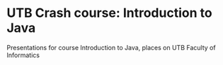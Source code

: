 # UTB Crash course: Introduction to Java

Presentations for course Introduction to Java, places on UTB Faculty of Informatics